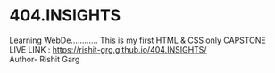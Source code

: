 # 404.INSIGHTS
Learning WebDe............ This is my first HTML & CSS only CAPSTONE
<br>
LIVE LINK : https://rishit-grg.github.io/404.INSIGHTS/
<br>
Author- Rishit Garg 
